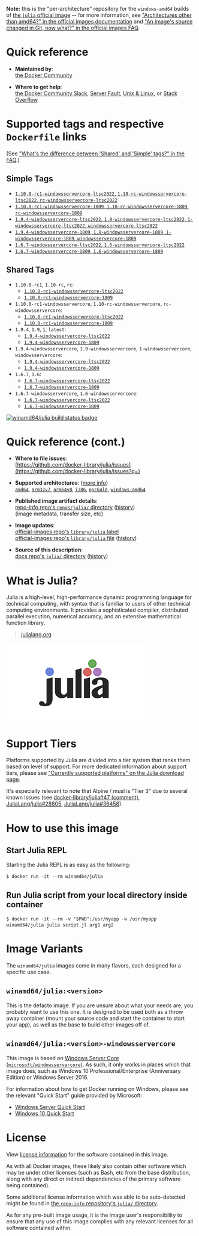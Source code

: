 <!--

********************************************************************************

WARNING:

    DO NOT EDIT "julia/README.md"

    IT IS AUTO-GENERATED

    (from the other files in "julia/" combined with a set of templates)

********************************************************************************

-->

**Note:** this is the "per-architecture" repository for the `windows-amd64` builds of [the `julia` official image](https://hub.docker.com/_/julia) -- for more information, see ["Architectures other than amd64?" in the official images documentation](https://github.com/docker-library/official-images#architectures-other-than-amd64) and ["An image's source changed in Git, now what?" in the official images FAQ](https://github.com/docker-library/faq#an-images-source-changed-in-git-now-what).

# Quick reference

-	**Maintained by**:  
	[the Docker Community](https://github.com/docker-library/julia)

-	**Where to get help**:  
	[the Docker Community Slack](https://dockr.ly/comm-slack), [Server Fault](https://serverfault.com/help/on-topic), [Unix & Linux](https://unix.stackexchange.com/help/on-topic), or [Stack Overflow](https://stackoverflow.com/help/on-topic)

# Supported tags and respective `Dockerfile` links

(See ["What's the difference between 'Shared' and 'Simple' tags?" in the FAQ](https://github.com/docker-library/faq#whats-the-difference-between-shared-and-simple-tags).)

## Simple Tags

-	[`1.10.0-rc1-windowsservercore-ltsc2022`, `1.10-rc-windowsservercore-ltsc2022`, `rc-windowsservercore-ltsc2022`](https://github.com/docker-library/julia/blob/9e6b1ddf368d41e5d8c4f146bd1f4580b771018a/1.10-rc/windows/windowsservercore-ltsc2022/Dockerfile)
-	[`1.10.0-rc1-windowsservercore-1809`, `1.10-rc-windowsservercore-1809`, `rc-windowsservercore-1809`](https://github.com/docker-library/julia/blob/9e6b1ddf368d41e5d8c4f146bd1f4580b771018a/1.10-rc/windows/windowsservercore-1809/Dockerfile)
-	[`1.9.4-windowsservercore-ltsc2022`, `1.9-windowsservercore-ltsc2022`, `1-windowsservercore-ltsc2022`, `windowsservercore-ltsc2022`](https://github.com/docker-library/julia/blob/154363df0b038fb8a5e74bb97bbed3fb8faea7ca/1.9/windows/windowsservercore-ltsc2022/Dockerfile)
-	[`1.9.4-windowsservercore-1809`, `1.9-windowsservercore-1809`, `1-windowsservercore-1809`, `windowsservercore-1809`](https://github.com/docker-library/julia/blob/154363df0b038fb8a5e74bb97bbed3fb8faea7ca/1.9/windows/windowsservercore-1809/Dockerfile)
-	[`1.6.7-windowsservercore-ltsc2022`, `1.6-windowsservercore-ltsc2022`](https://github.com/docker-library/julia/blob/e0d0364c90b544d2d6de097e324ff7cc538613e8/1.6/windows/windowsservercore-ltsc2022/Dockerfile)
-	[`1.6.7-windowsservercore-1809`, `1.6-windowsservercore-1809`](https://github.com/docker-library/julia/blob/e0d0364c90b544d2d6de097e324ff7cc538613e8/1.6/windows/windowsservercore-1809/Dockerfile)

## Shared Tags

-	`1.10.0-rc1`, `1.10-rc`, `rc`:
	-	[`1.10.0-rc1-windowsservercore-ltsc2022`](https://github.com/docker-library/julia/blob/9e6b1ddf368d41e5d8c4f146bd1f4580b771018a/1.10-rc/windows/windowsservercore-ltsc2022/Dockerfile)
	-	[`1.10.0-rc1-windowsservercore-1809`](https://github.com/docker-library/julia/blob/9e6b1ddf368d41e5d8c4f146bd1f4580b771018a/1.10-rc/windows/windowsservercore-1809/Dockerfile)
-	`1.10.0-rc1-windowsservercore`, `1.10-rc-windowsservercore`, `rc-windowsservercore`:
	-	[`1.10.0-rc1-windowsservercore-ltsc2022`](https://github.com/docker-library/julia/blob/9e6b1ddf368d41e5d8c4f146bd1f4580b771018a/1.10-rc/windows/windowsservercore-ltsc2022/Dockerfile)
	-	[`1.10.0-rc1-windowsservercore-1809`](https://github.com/docker-library/julia/blob/9e6b1ddf368d41e5d8c4f146bd1f4580b771018a/1.10-rc/windows/windowsservercore-1809/Dockerfile)
-	`1.9.4`, `1.9`, `1`, `latest`:
	-	[`1.9.4-windowsservercore-ltsc2022`](https://github.com/docker-library/julia/blob/154363df0b038fb8a5e74bb97bbed3fb8faea7ca/1.9/windows/windowsservercore-ltsc2022/Dockerfile)
	-	[`1.9.4-windowsservercore-1809`](https://github.com/docker-library/julia/blob/154363df0b038fb8a5e74bb97bbed3fb8faea7ca/1.9/windows/windowsservercore-1809/Dockerfile)
-	`1.9.4-windowsservercore`, `1.9-windowsservercore`, `1-windowsservercore`, `windowsservercore`:
	-	[`1.9.4-windowsservercore-ltsc2022`](https://github.com/docker-library/julia/blob/154363df0b038fb8a5e74bb97bbed3fb8faea7ca/1.9/windows/windowsservercore-ltsc2022/Dockerfile)
	-	[`1.9.4-windowsservercore-1809`](https://github.com/docker-library/julia/blob/154363df0b038fb8a5e74bb97bbed3fb8faea7ca/1.9/windows/windowsservercore-1809/Dockerfile)
-	`1.6.7`, `1.6`:
	-	[`1.6.7-windowsservercore-ltsc2022`](https://github.com/docker-library/julia/blob/e0d0364c90b544d2d6de097e324ff7cc538613e8/1.6/windows/windowsservercore-ltsc2022/Dockerfile)
	-	[`1.6.7-windowsservercore-1809`](https://github.com/docker-library/julia/blob/e0d0364c90b544d2d6de097e324ff7cc538613e8/1.6/windows/windowsservercore-1809/Dockerfile)
-	`1.6.7-windowsservercore`, `1.6-windowsservercore`:
	-	[`1.6.7-windowsservercore-ltsc2022`](https://github.com/docker-library/julia/blob/e0d0364c90b544d2d6de097e324ff7cc538613e8/1.6/windows/windowsservercore-ltsc2022/Dockerfile)
	-	[`1.6.7-windowsservercore-1809`](https://github.com/docker-library/julia/blob/e0d0364c90b544d2d6de097e324ff7cc538613e8/1.6/windows/windowsservercore-1809/Dockerfile)

[![winamd64/julia build status badge](https://img.shields.io/jenkins/s/https/doi-janky.infosiftr.net/job/multiarch/job/windows-amd64/job/julia.svg?label=winamd64/julia%20%20build%20job)](https://doi-janky.infosiftr.net/job/multiarch/job/windows-amd64/job/julia/)

# Quick reference (cont.)

-	**Where to file issues**:  
	[https://github.com/docker-library/julia/issues](https://github.com/docker-library/julia/issues?q=)

-	**Supported architectures**: ([more info](https://github.com/docker-library/official-images#architectures-other-than-amd64))  
	[`amd64`](https://hub.docker.com/r/amd64/julia/), [`arm32v7`](https://hub.docker.com/r/arm32v7/julia/), [`arm64v8`](https://hub.docker.com/r/arm64v8/julia/), [`i386`](https://hub.docker.com/r/i386/julia/), [`ppc64le`](https://hub.docker.com/r/ppc64le/julia/), [`windows-amd64`](https://hub.docker.com/r/winamd64/julia/)

-	**Published image artifact details**:  
	[repo-info repo's `repos/julia/` directory](https://github.com/docker-library/repo-info/blob/master/repos/julia) ([history](https://github.com/docker-library/repo-info/commits/master/repos/julia))  
	(image metadata, transfer size, etc)

-	**Image updates**:  
	[official-images repo's `library/julia` label](https://github.com/docker-library/official-images/issues?q=label%3Alibrary%2Fjulia)  
	[official-images repo's `library/julia` file](https://github.com/docker-library/official-images/blob/master/library/julia) ([history](https://github.com/docker-library/official-images/commits/master/library/julia))

-	**Source of this description**:  
	[docs repo's `julia/` directory](https://github.com/docker-library/docs/tree/master/julia) ([history](https://github.com/docker-library/docs/commits/master/julia))

# What is Julia?

Julia is a high-level, high-performance dynamic programming language for technical computing, with syntax that is familiar to users of other technical computing environments. It provides a sophisticated compiler, distributed parallel execution, numerical accuracy, and an extensive mathematical function library.

> [julialang.org](http://julialang.org/)

![logo](https://raw.githubusercontent.com/docker-library/docs/520519ad7db3ea9fd5d3590e836c839a0ffd6f19/julia/logo.png)

# Support Tiers

Platforms supported by Julia are divided into a tier system that ranks them based on level of support. For more dedicated information about support tiers, please see ["Currently supported platforms" on the Julia download page](https://julialang.org/downloads/#currently_supported_platforms).

It's especially relevant to note that Alpine / musl is "Tier 3" due to several known issues (see [docker-library/julia#47 (comment)](https://github.com/docker-library/julia/pull/47#issuecomment-652661869), [JuliaLang/julia#28805](https://github.com/JuliaLang/julia/issues/28805), [JuliaLang/julia#36458](https://github.com/JuliaLang/julia/issues/36458)).

# How to use this image

## Start Julia REPL

Starting the Julia REPL is as easy as the following:

```console
$ docker run -it --rm winamd64/julia
```

## Run Julia script from your local directory inside container

```console
$ docker run -it --rm -v "$PWD":/usr/myapp -w /usr/myapp winamd64/julia julia script.jl arg1 arg2
```

# Image Variants

The `winamd64/julia` images come in many flavors, each designed for a specific use case.

## `winamd64/julia:<version>`

This is the defacto image. If you are unsure about what your needs are, you probably want to use this one. It is designed to be used both as a throw away container (mount your source code and start the container to start your app), as well as the base to build other images off of.

## `winamd64/julia:<version>-windowsservercore`

This image is based on [Windows Server Core (`microsoft/windowsservercore`)](https://hub.docker.com/r/microsoft/windowsservercore/). As such, it only works in places which that image does, such as Windows 10 Professional/Enterprise (Anniversary Edition) or Windows Server 2016.

For information about how to get Docker running on Windows, please see the relevant "Quick Start" guide provided by Microsoft:

-	[Windows Server Quick Start](https://msdn.microsoft.com/en-us/virtualization/windowscontainers/quick_start/quick_start_windows_server)
-	[Windows 10 Quick Start](https://msdn.microsoft.com/en-us/virtualization/windowscontainers/quick_start/quick_start_windows_10)

# License

View [license information](http://julialang.org/) for the software contained in this image.

As with all Docker images, these likely also contain other software which may be under other licenses (such as Bash, etc from the base distribution, along with any direct or indirect dependencies of the primary software being contained).

Some additional license information which was able to be auto-detected might be found in [the `repo-info` repository's `julia/` directory](https://github.com/docker-library/repo-info/tree/master/repos/julia).

As for any pre-built image usage, it is the image user's responsibility to ensure that any use of this image complies with any relevant licenses for all software contained within.
